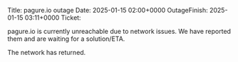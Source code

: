 Title: pagure.io outage
Date: 2025-01-15 02:00+0000
OutageFinish: 2025-01-15 03:11+0000
Ticket: 

pagure.io is currently unreachable due to network issues.
We have reported them and are waiting for a solution/ETA.

The network has returned.

